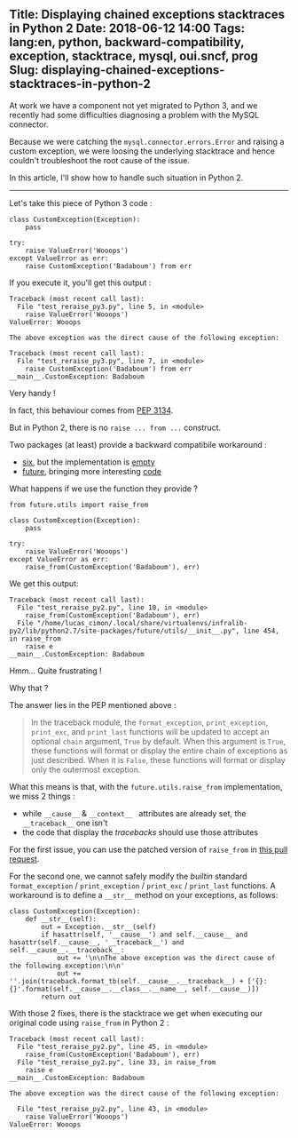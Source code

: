 Title: Displaying chained exceptions stacktraces in Python 2
Date: 2018-06-12 14:00
Tags: lang:en, python, backward-compatibility, exception, stacktrace, mysql, oui.sncf, prog
Slug: displaying-chained-exceptions-stacktraces-in-python-2
---

At work we have a component not yet migrated to Python 3,
and we recently had some difficulties diagnosing a problem with the MySQL connector.

Because we were catching the `mysql.connector.errors.Error` and raising a custom exception,
we were loosing the underlying stacktrace and hence couldn't troubleshoot the root cause of the issue.

In this article, I'll show how to handle such situation in Python 2.

---

Let's take this piece of Python 3 code :
```
class CustomException(Exception):
    pass

try:
    raise ValueError('Wooops')
except ValueError as err:
    raise CustomException('Badaboum') from err
```

If you execute it, you'll get this output :
```
Traceback (most recent call last):
  File "test_reraise_py3.py", line 5, in <module>
    raise ValueError('Wooops')
ValueError: Wooops

The above exception was the direct cause of the following exception:

Traceback (most recent call last):
  File "test_reraise_py3.py", line 7, in <module>
    raise CustomException('Badaboum') from err
__main__.CustomException: Badaboum
```

Very handy !

In fact, this behaviour comes from [PEP 3134](https://www.python.org/dev/peps/pep-3134/).

But in Python 2, there is no `raise ... from ...` construct.

Two packages (at least) provide a backward compatibile workaround :

- [six](https://pypi.org/project/six/), but the implementation is [empty](https://github.com/benjaminp/six/blob/master/six.py#L736)
- [future](https://pypi.org/project/future/), bringing more interesting [code](https://github.com/PythonCharmers/python-future/blob/master/src/future/utils/__init__.py#L422)

What happens if we use the function they provide ?
```
from future.utils import raise_from

class CustomException(Exception):
    pass

try:
    raise ValueError('Wooops')
except ValueError as err:
    raise_from(CustomException('Badaboum'), err)
```

We get this output:
```
Traceback (most recent call last):
  File "test_reraise_py2.py", line 10, in <module>
    raise_from(CustomException('Badaboum'), err)
  File "/home/lucas_cimon/.local/share/virtualenvs/infralib-py2/lib/python2.7/site-packages/future/utils/__init__.py", line 454, in raise_from
    raise e
__main__.CustomException: Badaboum
```

Hmm... Quite frustrating !

Why that ?

The answer lies in the PEP mentioned above :

> In the traceback module, the `format_exception`, `print_exception`, `print_exc`, and `print_last` functions will be updated to accept an optional `chain` argument, `True` by default.
> When this argument is `True`, these functions will format or display the entire chain of exceptions as just described.
> When it is `False`, these functions will format or display only the outermost exception.

What this means is that, with the `future.utils.raise_from` implementation, we miss 2 things :

- while `__cause__` & `__context__ ` attributes are already set, the `__traceback__` one isn't
- the code that display the _tracebacks_ should use those attributes

For the first issue, you can use the patched version of `raise_from` in [this pull request](https://github.com/PythonCharmers/python-future/pull/341).

For the second one, we cannot safely modify the _builtin_ standard `format_exception` / `print_exception` / `print_exc` / `print_last` functions.
A workaround is to define a `__str__` method on your exceptions, as follows:
```
class CustomException(Exception):
    def __str__(self):
        out = Exception.__str__(self)
        if hasattr(self, '__cause__') and self.__cause__ and hasattr(self.__cause__, '__traceback__') and self.__cause__.__traceback__:
            out += '\n\nThe above exception was the direct cause of the following exception:\n\n'
            out += ''.join(traceback.format_tb(self.__cause__.__traceback__) + ['{}: {}'.format(self.__cause__.__class__.__name__, self.__cause__)])
        return out
```

With those 2 fixes, there is the stacktrace we get when executing our original code using `raise_from` in Python 2 :
```
Traceback (most recent call last):
  File "test_reraise_py2.py", line 45, in <module>
    raise_from(CustomException('Badaboum'), err)
  File "test_reraise_py2.py", line 33, in raise_from
    raise e
__main__.CustomException: Badaboum

The above exception was the direct cause of the following exception:

  File "test_reraise_py2.py", line 43, in <module>
    raise ValueError('Wooops')
ValueError: Wooops
```
